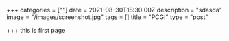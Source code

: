+++
categories = [""]
date = 2021-08-30T18:30:00Z
description = "sdasda"
image = "/images/screenshot.jpg"
tags = []
title = "PCGI"
type = "post"

+++
this is first page